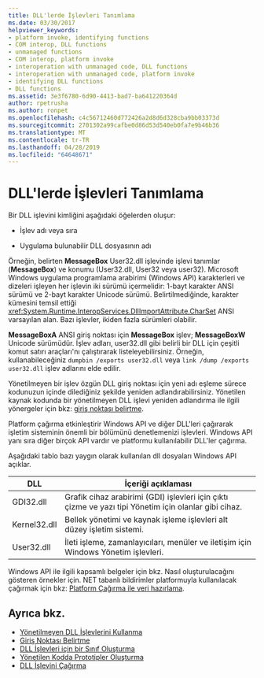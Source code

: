 ```yaml
---
title: DLL'lerde İşlevleri Tanımlama
ms.date: 03/30/2017
helpviewer_keywords:
- platform invoke, identifying functions
- COM interop, DLL functions
- unmanaged functions
- COM interop, platform invoke
- interoperation with unmanaged code, DLL functions
- interoperation with unmanaged code, platform invoke
- identifying DLL functions
- DLL functions
ms.assetid: 3e3f6780-6d90-4413-bad7-ba641220364d
author: rpetrusha
ms.author: ronpet
ms.openlocfilehash: c4c56712460d772426a2d8d6d328cba9bb03373d
ms.sourcegitcommit: 2701302a99cafbe0d86d53d540eb0fa7e9b46b36
ms.translationtype: MT
ms.contentlocale: tr-TR
ms.lasthandoff: 04/28/2019
ms.locfileid: "64648671"
---
```

# <a name="identifying-functions-in-dlls"></a>DLL'lerde İşlevleri Tanımlama
Bir DLL işlevini kimliğini aşağıdaki öğelerden oluşur:  
  
- İşlev adı veya sıra  
  
- Uygulama bulunabilir DLL dosyasının adı  
  
 Örneğin, belirten **MessageBox** User32.dll işlevinde işlevi tanımlar (**MessageBox**) ve konumu (User32.dll, User32 veya user32). Microsoft Windows uygulama programlama arabirimi (Windows API) karakterleri ve dizeleri işleyen her işlevin iki sürümü içermelidir: 1-bayt karakter ANSI sürümü ve 2-bayt karakter Unicode sürümü. Belirtilmediğinde, karakter kümesini temsil ettiği <xref:System.Runtime.InteropServices.DllImportAttribute.CharSet> ANSI varsayılan alan. Bazı işlevler, ikiden fazla sürümleri olabilir.  
  
 **MessageBoxA** ANSI giriş noktası için **MessageBox** işlev; **MessageBoxW** Unicode sürümüdür. İşlev adları, user32.dll gibi belirli bir DLL için çeşitli komut satırı araçları'nı çalıştırarak listeleyebilirsiniz. Örneğin, kullanabileceğiniz `dumpbin /exports user32.dll` veya `link /dump /exports user32.dll` işlev adlarını elde edilir.  
  
 Yönetilmeyen bir işlev özgün DLL giriş noktası için yeni adı eşleme sürece kodunuzun içinde dilediğiniz şekilde yeniden adlandırabilirsiniz. Yönetilen kaynak kodunda bir yönetilmeyen DLL işlevi yeniden adlandırma ile ilgili yönergeler için bkz: [giriş noktası belirtme](../../../docs/framework/interop/specifying-an-entry-point.md).  
  
 Platform çağırma etkinleştirir Windows API ve diğer DLL'leri çağırarak işletim sisteminin önemli bir bölümünü denetlemenizi işlevleri. Windows API yanı sıra diğer birçok API vardır ve platformu kullanılabilir DLL'ler çağırma.  
  
 Aşağıdaki tablo bazı yaygın olarak kullanılan dll dosyaları Windows API açıklar.  
  
|DLL|İçeriği açıklaması|  
|---------|-----------------------------|  
|GDI32.dll|Grafik cihaz arabirimi (GDI) işlevleri için çıktı çizme ve yazı tipi Yönetim için olanlar gibi cihaz.|  
|Kernel32.dll|Bellek yönetimi ve kaynak işleme işlevleri alt düzey işletim sistemi.|  
|User32.dll|İleti işleme, zamanlayıcıları, menüler ve iletişim için Windows Yönetim işlevleri.|  
  
 Windows API ile ilgili kapsamlı belgeler için bkz. Nasıl oluşturulacağını gösteren örnekler için. NET tabanlı bildirimler platformuyla kullanılacak çağırmak için bkz: [Platform Çağırma ile veri hazırlama](../../../docs/framework/interop/marshaling-data-with-platform-invoke.md).  
  
## <a name="see-also"></a>Ayrıca bkz.

- [Yönetilmeyen DLL İşlevlerini Kullanma](../../../docs/framework/interop/consuming-unmanaged-dll-functions.md)
- [Giriş Noktası Belirtme](../../../docs/framework/interop/specifying-an-entry-point.md)
- [DLL İşlevleri için bir Sınıf Oluşturma](../../../docs/framework/interop/creating-a-class-to-hold-dll-functions.md)
- [Yönetilen Kodda Prototipler Oluşturma](../../../docs/framework/interop/creating-prototypes-in-managed-code.md)
- [DLL İşlevini Çağırma](../../../docs/framework/interop/calling-a-dll-function.md)
